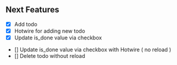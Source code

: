 ## Next Features

- [x] Add todo 
- [x] Hotwire for adding new todo
- [x] Update is_done value via checkbox
- [] Update is_done value via checkbox with Hotwire ( no reload )
- [] Delete todo without reload